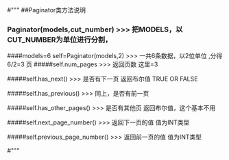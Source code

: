 #"""
##Paginator类方法说明

###  Paginator(models,cut_number) >>> 把MODELS，以CUT_NUMBER为单位进行分割，
####models=6  self=Paginator(models,2) >>> 一共6条数据，以2位单位 ,分得6/2=3 页
#####self.num_pages  >>> 返回页数  这里=3

#####self.has_next() >>> 是否有下一页 返回布尔值   TRUE OR FALSE
	 
#####self.has_previous() >>> 同上，是否有前一页 
	
#####self.has_other_pages() >>> 是否有其他页 返回布尔值，这个基本不用
	  
#####self.next_page_number() >>> 返回下一页的值   值为INT类型  
	 
#####self.previous_page_number() >>> 返回前一页的值  值为INT类型

#"""
